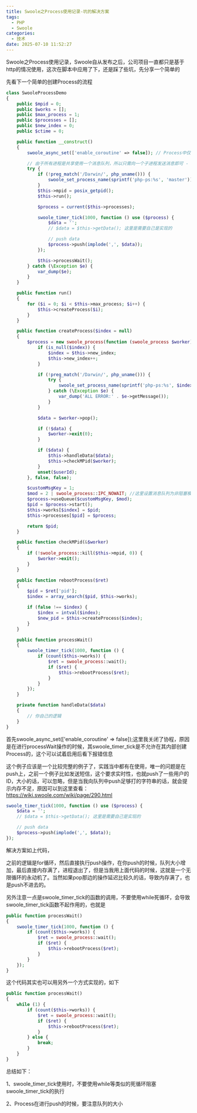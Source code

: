 ```yaml
---
title: Swoole之Process使用记录-坑的解决方案
tags:
  - PHP
  - Swoole
categories:
  - 技术
date: 2025-07-10 11:52:27
---
```


Swoole之Process使用记录，Swoole自从发布之后，公司项目一直都只是基于http的情况使用，这次在脚本中应用了下，还是踩了些坑，先分享一个简单的

先看下一个简单的创建Process的流程

```php
class SwooleProcessDemo
{
    public $mpid = 0;
    public $works = [];
    public $max_process = 1;
    public $processes = [];
    public $new_index = 0;
    public $ctime = 0;

    public function __construct()
    {
        swoole_async_set(['enable_coroutine' => false]); // Process中仅用协程

        // 由于所有进程是共享使用一个消息队列，所以只需向一个子进程发送消息即可 - 注意队列大小限制
        try {
            if (!preg_match('/Darwin/', php_uname())) {
                swoole_set_process_name(sprintf('php-ps:%s', 'master'));
            }
            $this->mpid = posix_getpid();
            $this->run();

            $process = current($this->processes);

            swoole_timer_tick(1000, function () use ($process) {
                $data = '';
                // $data = $this->getData(); 这里是需要自己是实现的

                // push data
                $process->push(implode(',', $data));
            });

            $this->processWait();
        } catch (\Exception $e) {
            var_dump($e);
        }
    }

    public function run()
    {
        for ($i = 0; $i < $this->max_process; $i++) {
            $this->createProcess($i);
        }
    }

    public function createProcess($index = null)
    {
        $process = new swoole_process(function (swoole_process $worker) use ($index) {
            if (is_null($index)) {
                $index = $this->new_index;
                $this->new_index++;
            }

            if (!preg_match('/Darwin/', php_uname())) {
                try {
                    swoole_set_process_name(sprintf('php-ps:%s', $index));
                } catch (\Exception $e) {
                    var_dump('ALL ERROR:' . $e->getMessage());
                }
            }

            $data = $worker->pop();

            if (!$data) {
                $worker->exit(0);
            }

            if ($data) {
                $this->handleData($data);
                $this->checkMPid($worker);
            }
            unset($userId);
        }, false, false);

        $customMsgKey = 1;
        $mod = 2 | swoole_process::IPC_NOWAIT; //这里设置消息队列为非阻塞模式
        $process->useQueue($customMsgKey, $mod);
        $pid = $process->start();
        $this->works[$index] = $pid;
        $this->processes[$pid] = $process;

        return $pid;
    }

    public function checkMPid(&$worker)
    {
        if (!swoole_process::kill($this->mpid, 0)) {
            $worker->exit();
        }
    }

    public function rebootProcess($ret)
    {
        $pid = $ret['pid'];
        $index = array_search($pid, $this->works);

        if (false !== $index) {
            $index = intval($index);
            $new_pid = $this->createProcess($index);
        }
    }

    public function processWait()
    {
        swoole_timer_tick(1000, function () {
            if (count($this->works)) {
                $ret = swoole_process::wait();
                if ($ret) {
                    $this->rebootProcess($ret);
                }
            }
        });
    }

    private function handleData($data)
    {
        // 你自己的逻辑
    }
}
```

首先swoole\_async\_set(['enable\_coroutine' => false]);这里我关闭了协程，原因是在进行processWait操作的时候，其swoole\_timer\_tick是不允许在其内部创建Process的，这个可以试着启用后看下报错信息

这个例子应该是一个比较完整的例子了，实践当中都有在使用，唯一的问题是在push上，之前一个例子比如发送短信，这个要求实时性，也就push了一些用户的ID，大小的话，可以忽略，但是当我向队列中push足够打的字符串的话，就会提示内存不足，原因可以到这里查看：https://wiki.swoole.com/wiki/page/290.html

```php
swoole_timer_tick(1000, function () use ($process) {
    $data = '';
    // $data = $this->getData(); 这里是需要自己是实现的

    // push data
    $process->push(implode(',', $data));
});
```

解决方案如上代码，

之前的逻辑是for循环，然后直接执行push操作，在你push的时候，队列大小增加，最后直接内存满了，进程退出了，但是当我用上面代码的时候，这就是一个无限循环的永动机了。当然如果pop那边的操作延迟比较久的话，导致内存满了，也是push不进去的。

另外注意一点是swoole\_timer\_tick的函数的调用，不要使用while死循环，会导致swoole\_timer\_tick函数不起作用的，也就是

```php
public function processWait()
{
    swoole_timer_tick(1000, function () {
        if (count($this->works)) {
            $ret = swoole_process::wait();
            if ($ret) {
                $this->rebootProcess($ret);
            }
        }
    });
}
```

这个代码其实也可以用另外一个方式实现的，如下

```php
public function processWait()
{
    while (1) {
        if (count($this->works)) {
            $ret = swoole_process::wait();
            if ($ret) {
                $this->rebootProcess($ret);
            }
        } else {
            break;
        }
    }
}
```

总结如下：

1、swoole\_timer\_tick使用时，不要使用while等类似的死循环阻塞swoole\_timer\_tick的执行

2、Process在进行push的时候，要注意队列的大小
